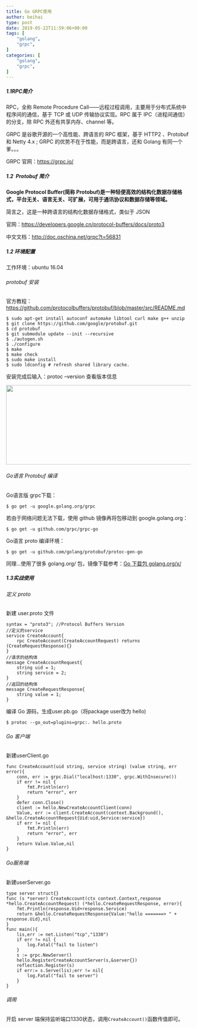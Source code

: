 ```yaml
---
title: Go GRPC使用
author: beihai
type: post
date: 2019-05-22T11:59:06+00:00
tags: [
    "golang",
    "grpc",
]
categories: [
    "golang",
    "grpc",
]
---
```

##### 1.1RPC简介

<span>RPC，全称 Remote Procedure Call——远程过程调用，主要用于分布式系统中程序间的通信，基于 TCP 或 UDP 传输协议实现。RPC 属于 IPC（进程间通信）的分支，除 RPC 外还有共享内存、channel 等。</span>
  
<span>GRPC 是谷歌开源的一个高性能、跨语言的 RPC 框架，基于 HTTP2 、Protobuf 和 Netty 4.x ; GRPC 的优势不在于性能，而是跨语言，还和 Golang 有同一个爹。。。</span>
  
GRPC 官网：<https://grpc.io/>

##### 1.2  Protobuf 简介

**Google Protocol Buffer(简称 Protobuf)是一种轻便高效的结构化数据存储格式，平台无关、语言无关、可扩展，可用于通讯协议和数据存储等领域。**
  
简言之，这是一种跨语言的结构化数据存储格式，类似于 JSON
  
官网：<a href="https://developers.google.cn/protocol-buffers/docs/proto3" target="_blank" rel="noopener noreferrer">https://developers.google.cn/protocol-buffers/docs/proto3</a>
  
中文文档：<a href="http://doc.oschina.net/grpc?t=56831" target="_blank" rel="noopener noreferrer">http://doc.oschina.net/grpc?t=56831</a>

##### 1.2 环境配置

工作环境：ubuntu 16.04

###### protobuf 安装

官方教程：<https://github.com/protocolbuffers/protobuf/blob/master/src/README.md>

<pre class="pure-highlightjs"><code class="bash">$ sudo apt-get install autoconf automake libtool curl make g++ unzip
$ git clone https://github.com/google/protobuf.git
$ cd protobuf
$ git submodule update --init --recursive
$ ./autogen.sh
$ ./configure
$ make
$ make check
$ sudo make install
$ sudo ldconfig # refresh shared library cache.</code></pre>

安装完成后输入：protoc &#8211;version 查看版本信息
  
<img src="https://www.wingsxdu.com/wp-content/uploads/2019/05/ubuntu-proto-version-1-1.png" alt="" width="737" height="216" class="alignnone size-full wp-image-1219" />

###### Go语言 Protobuf 编译

Go语言版 grpc下载：

<pre class="pure-highlightjs"><code class="null">$ go get -u google.golang.org/grpc</code></pre>

若由于网络问题无法下载，使用 github 镜像再将包移动到 google.golang.org：

<pre class="pure-highlightjs"><code class="null">$ go get -u github.com/grpc/grpc-go</code></pre>

Go语言 proto 编译环境：

<pre class="pure-highlightjs"><code class="null">$ go get -u github.com/golang/protobuf/protoc-gen-go</code></pre>

同理&#8230;使用了很多 golang.org/ 包，镜像下载参考：[Go 下载包 golang.org/x/][1]

##### 1.3实战使用

###### 定义 proto

新建 user.proto 文件

<pre class="pure-highlightjs"><code class="null">syntax = "proto3"; //Protocol Buffers Version
//定义的service
service CreateAccount{
    rpc CreateAccount(CreateAccountRequest) returns (CreateRequestResponse){}
}
//请求的结构体
message CreateAccountRequest{
    string uid = 1;
    string service = 2;
}
//返回的结构体
message CreateRequestResponse{
    string value = 1;
}</code></pre>

编译 Go 源码，生成user.pb.go（将package user改为 hello)

<pre class="pure-highlightjs"><code class="null">$ protoc --go_out=plugins=grpc:. hello.proto</code></pre>

###### Go 客户端

新建userClient.go

<pre class="pure-highlightjs"><code class="null">func CreateAccount(uid string, service string) (value string, err error){
	conn, err := grpc.Dial("localhost:1330", grpc.WithInsecure())
	if err != nil {
		fmt.Println(err)
		return "error", err
	}
	defer conn.Close()
	client := hello.NewCreateAccountClient(conn)
	Value, err := client.CreateAccount(context.Background(), &hello.CreateAccountRequest{Uid:uid,Service:service})
	if err != nil {
		fmt.Println(err)
		return "error", err
	}
	return Value.Value,nil
}</code></pre>

###### Go服务端

新建userServer.go

<pre class="pure-highlightjs"><code class="null">type server struct{}
func (s *server) CreateAccount(ctx context.Context,response *hello.CreateAccountRequest) (*hello.CreateRequestResponse, error){
	fmt.Println(response.Uid+response.Service)
	return &hello.CreateRequestResponse{Value:"hello =======&gt; " + response.Uid},nil
}
func main(){
	lis,err := net.Listen("tcp","1330")
	if err != nil {
		log.Fatal("fail to listen")
	}
	s := grpc.NewServer()
	hello.RegisterCreateAccountServer(s,&server{})
	reflection.Register(s)
	if err:= s.Serve(lis);err != nil{
		log.Fatal("fail to server")
	}
}</code></pre>

###### 调用

开启 server 端保持监听端口1330状态，调用<code class="null">CreateAccount()</code>函数传值即可。
  
&nbsp;

 [1]: https://www.wingsxdu.com/?p=1095